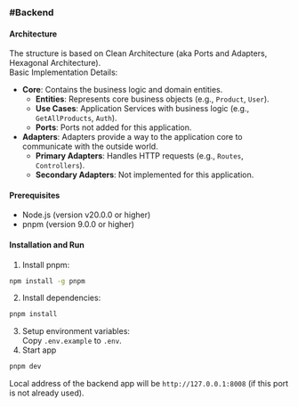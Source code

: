 ### #Backend

#### Architecture

The structure is based on Clean Architecture (aka Ports and Adapters, Hexagonal Architecture).<br>
Basic Implementation Details:

- **Core**: Contains the business logic and domain entities.
  - **Entities**: Represents core business objects (e.g., `Product`, `User`).
  - **Use Cases**: Application Services with business logic (e.g., `GetAllProducts`, `Auth`).
  - **Ports**: Ports not added for this application.
- **Adapters**: Adapters provide a way to the application core to communicate with the outside world.
  - **Primary Adapters**: Handles HTTP requests (e.g., `Routes`, `Controllers`).
  - **Secondary Adapters**: Not implemented for this application.

#### Prerequisites

- Node.js (version v20.0.0 or higher)
- pnpm (version 9.0.0 or higher)

#### Installation and Run

1. Install pnpm:

```bash
npm install -g pnpm
```

2. Install dependencies:

```bash
pnpm install
```

3. Setup environment variables:<br>
   Copy `.env.example` to `.env`.
4. Start app

```bash
pnpm dev
```

Local address of the backend app will be `http://127.0.0.1:8008` (if this port is not already used).
